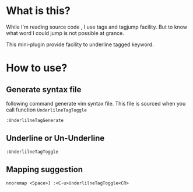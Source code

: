 What is this?
==================================
While I'm reading source code , I use tags and tagjump facility.
But to know what word I could jump is not possible at grance.

This mini-plugin provide facility to underline tagged keyword.

How to use?
================================
Generate syntax file
----------------------
following command generate vim syntax file.
This file is sourced when you call function `UnderlilneTagToggle`

    :UnderlilneTagGenerate

Underline or Un-Underline
----------------------
    :UnderlilneTagToggle

Mapping suggestion
----------------------
    nnoremap <Space>] :<C-u>UnderlilneTagToggle<CR>
